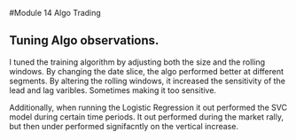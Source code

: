 #Module 14 Algo Trading
  ## Tuning Algo observations.

I tuned the training algorithm by adjusting both the size and the rolling windows. By changing the date slice, the algo performed better at different segments.  By altering the rolling windows, it increased the sensitivity of the lead and lag varibles. Sometimes making it too sensitive.

Additionally, when running the Logistic Regression it out performed the SVC model during certain time periods.  It out performed during the market rally, but then under performed signifacntly on the vertical increase.
